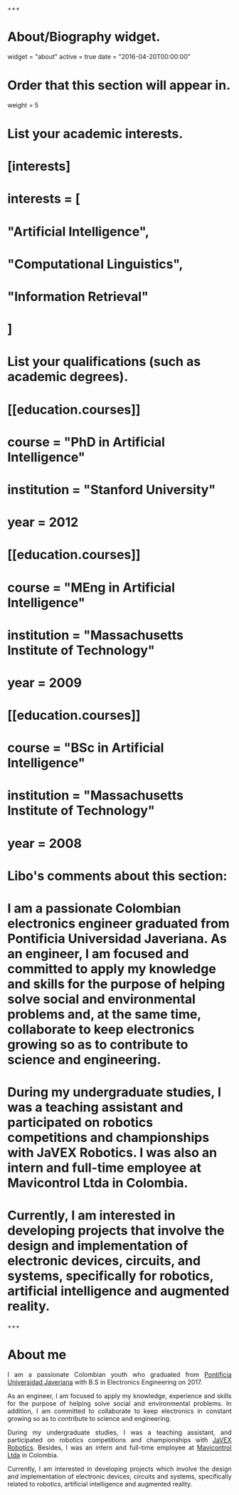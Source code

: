 +++
# About/Biography widget.
widget = "about"
active = true
date = "2016-04-20T00:00:00"

# Order that this section will appear in.
weight = 5

# List your academic interests.
# [interests]
#  interests = [
#    "Artificial Intelligence",
#    "Computational Linguistics",
#    "Information Retrieval"
#  ]

# List your qualifications (such as academic degrees).
# [[education.courses]]
#  course = "PhD in Artificial Intelligence"
#  institution = "Stanford University"
#  year = 2012

# [[education.courses]]
#  course = "MEng in Artificial Intelligence"
#  institution = "Massachusetts Institute of Technology"
#  year = 2009

# [[education.courses]]
#  course = "BSc in Artificial Intelligence"
#  institution = "Massachusetts Institute of Technology"
#  year = 2008

# Libo's comments about this section:
# I am a passionate Colombian electronics engineer graduated from Pontificia Universidad Javeriana. As an  engineer, I am focused and committed to apply my knowledge and skills for the purpose of helping solve social and environmental problems and, at the same time, collaborate to keep electronics growing so as to contribute to science and engineering.
# During my undergraduate studies, I was a teaching assistant and participated on robotics competitions and championships with JaVEX Robotics. I was also an intern and full-time employee at Mavicontrol Ltda in Colombia.
# Currently, I am interested in developing projects that involve the design and implementation of electronic devices, circuits, and systems, specifically for robotics, artificial intelligence and augmented reality.
 
+++

# About me

<p align="justify">I am a passionate Colombian youth who graduated from <a href="http://www.javeriana.edu.co/" target="_blank">Pontificia Universidad Javeriana</a> with B.S in Electronics Engineering on 2017.</p>

<p align="justify">As an engineer, I am focused to apply my knowledge, experience and skills for the purpose of helping solve social and environmental problems. In addition, I am committed to collaborate to keep electronics in constant growing so as to contribute to science and engineering.</p>

<p align="justify">During my undergraduate studies, I was a teaching assistant, and participated on robotics competitions and championships with <a href="https://www.facebook.com/javexrobotics/" target="_blank">JaVEX Robotics</a>. Besides, I was an intern and full-time employee at <a href="https://www.mavicontrol.com/" target="_blank">Mavicontrol Ltda</a> in Colombia.</p>

<p align="justify">Currently, I am interested in developing projects which involve the design and implementation of electronic devices, circuits and systems, specifically related to robotics, artificial intelligence and augmented reality.</p>
